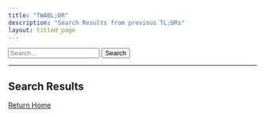 ```yaml
---
title: "TWABL;DR"
description: "Search Results from previous TL;DRs"
layout: titled_page
---
```


<div class="header-search">
  <form class="header-search-form" action="/search/" method="get">
    <input type="text" id="search-box" placeholder="Search..." name="query">
    <input type="submit" value="Search">
  </form>
</div>

----------------------------------------------

## Search Results

<div id="results"></div>

<script src="/js/search.js"></script>

[Return Home](/)